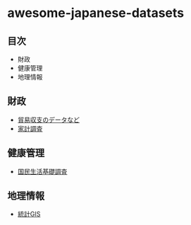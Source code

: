 # awesome-japanese-datasets

## 目次

- 財政
- 健康管理
- 地理情報

## 財政

- [貿易収支のデータなど](https://www.customs.go.jp/toukei/info/index.htm)
- [家計調査](http://www.stat.go.jp/data/kakei/)

## 健康管理

- [国民生活基礎調査](https://www.mhlw.go.jp/toukei/list/20-21.html)

## 地理情報

- [統計GIS](https://www.e-stat.go.jp/gis)
